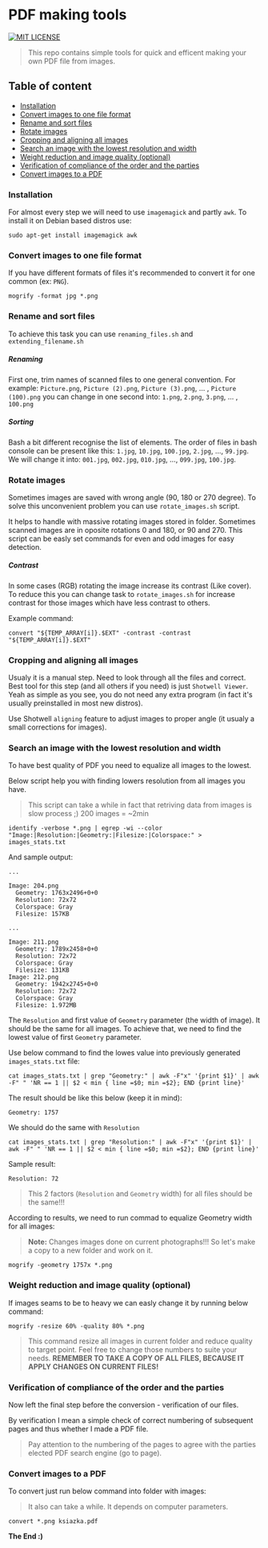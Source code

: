 # PDF making tools

[![MIT LICENSE](http://img.shields.io/badge/license-MIT-yellowgreen.svg?style=flat-square)](https://github.com/egel/pdf-making-tools/blob/master/LICENSE)

> This repo contains simple tools for quick and efficent making your own PDF file from images.

## Table of content

  - [Installation](#installation)
  - [Convert images to one file format](#convert-images-to-one-file-format)
  - [Rename and sort files](#rename-and-sort-files)
  - [Rotate images](#rotate-images)
  - [Cropping and aligning all images](#cropping-and-aligning-all-images)
  - [Search an image with the lowest resolution and width](#search-an-image-with-the-lowest-resolution-and-width)
  - [Weight reduction and image quality (optional)](#weight-reduction-and-image-quality-optional)
  - [Verification of compliance of the order and the parties](#verification-of-compliance-of-the-order-and-the-parties)
  - [Convert images to a PDF](#convert-images-to-a-pdf)

### Installation

For almost every step we will need to use `imagemagick` and partly `awk`. To install it on Debian based distros use:

    sudo apt-get install imagemagick awk


### Convert images to one file format
If you have different formats of files it's recommended to convert it for one common (ex: `PNG`).

    mogrify -format jpg *.png

### Rename and sort files
To achieve this task you can use `renaming_files.sh` and `extending_filename.sh`

##### Renaming
First one, trim names of scanned files to one general convention. For example: `Picture.png`, `Picture (2).png`, `Picture (3).png`, ... , `Picture (100).png` you can change in one second into: `1.png`, `2.png`, `3.png`, ... , `100.png`


##### Sorting
Bash a bit different recognise the list of elements. The order of files in bash console can be present like this: `1.jpg`, `10.jpg`, `100.jpg`, `2.jpg`, ..., `99.jpg`. We will change it into: `001.jpg`, `002.jpg`, `010.jpg`, ..., `099.jpg`, `100.jpg`.

### Rotate images
Sometimes images are saved with wrong angle (90, 180 or 270 degree). To solve this unconvenient problem you can use `rotate_images.sh` script.

It helps to handle with massive rotating images stored in folder. Sometimes scanned images are in oposite rotations 0 and 180, or 90 and 270. This script can be easly set commands for even and odd images for easy detection.

##### Contrast
In some cases (RGB) rotating the image increase its contrast (Like cover). To reduce this you can change task to `rotate_images.sh` for increase contrast for those images which have less contrast to others.

Example command:

    convert "${TEMP_ARRAY[i]}.$EXT" -contrast -contrast "${TEMP_ARRAY[i]}.$EXT"

### Cropping and aligning all images
Usualy it is a manual step. Need to look through all the files and correct. Best tool for this step (and all others if you need) is just `Shotwell Viewer`. Yeah as simple as you see, you do not need any extra program (in fact it's usually preinstalled in most new distros).

Use Shotwell `aligning` feature to adjust images to proper angle (it usualy a small corrections for images).

### Search an image with the lowest resolution and width
To have best quality of PDF you need to equalize all images to the lowest.

Below script help you with finding lowers resolution from all images you have.

> This script can take a while in fact that retriving data from images is slow process ;)
> 200 images = ~2min

    identify -verbose *.png | egrep -wi --color "Image:|Resolution:|Geometry:|Filesize:|Colorspace:" > images_stats.txt

And sample output:

    ...

    Image: 204.png
      Geometry: 1763x2496+0+0
      Resolution: 72x72
      Colorspace: Gray
      Filesize: 157KB

    ...

    Image: 211.png
      Geometry: 1789x2458+0+0
      Resolution: 72x72
      Colorspace: Gray
      Filesize: 131KB
    Image: 212.png
      Geometry: 1942x2745+0+0
      Resolution: 72x72
      Colorspace: Gray
      Filesize: 1.972MB



The `Resolution` and first value of `Geometry` parameter (the width of image). It should be the same for all images. To achieve that, we need to find the lowest value of first `Geometry` parameter.

Use below command to find the lowes value into previously generated `images_stats.txt` file:

    cat images_stats.txt | grep "Geometry:" | awk -F"x" '{print $1}' | awk -F" " 'NR == 1 || $2 < min { line =$0; min =$2}; END {print line}'

The result should be like this below (keep it in mind):

    Geometry: 1757

We should do the same with `Resolution`

    cat images_stats.txt | grep "Resolution:" | awk -F"x" '{print $1}' | awk -F" " 'NR == 1 || $2 < min { line =$0; min =$2}; END {print line}'

Sample result:

    Resolution: 72

> This 2 factors (`Resolution` and `Geometry` width) for all files should be the same!!!

According to results, we need to run commad to equalize Geometry width for all images:

> **Note:** Changes images done on current photographs!!!
> So let's make a copy to a new folder and work on it.

    mogrify -geometry 1757x *.png

### Weight reduction and image quality (optional)
If images seams to be to heavy we can easly change it by running below command:

    mogrify -resize 60% -quality 80% *.png

> This command resize all images in current folder and reduce quality to target point. Feel free to change those numbers to suite your needs.
> **REMEMBER TO TAKE A COPY OF ALL FILES, BECAUSE IT APPLY CHANGES ON CURRENT FILES!**

### Verification of compliance of the order and the parties
Now left the final step before the conversion - verification of our files.

By verification I mean a simple check of correct numbering of subsequent pages and thus whether I made a PDF file.

> Pay attention to the numbering of the pages to agree with the parties elected PDF search engine (go to page).


### Convert images to a PDF

To convert just run below command into folder with images:

> It also can take a while. It depends on computer parameters.

    convert *.png ksiazka.pdf


**The End :)**


